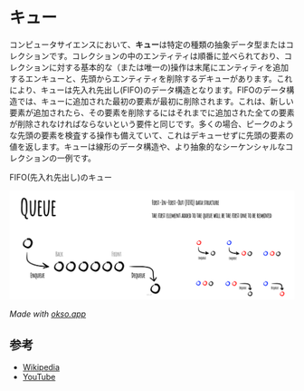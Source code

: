 # キュー

コンピュータサイエンスにおいて、**キュー**は特定の種類の抽象データ型またはコレクションです。コレクションの中のエンティティは順番に並べられており、コレクションに対する基本的な（または唯一の)操作は末尾にエンティティを追加するエンキューと、先頭からエンティティを削除するデキューがあります。これにより、キューは先入れ先出し(FIFO)のデータ構造となります。FIFOのデータ構造では、キューに追加された最初の要素が最初に削除されます。これは、新しい要素が追加されたら、その要素を削除するにはそれまでに追加された全ての要素が削除されなければならないという要件と同じです。多くの場合、ピークのような先頭の要素を検査する操作も備えていて、これはデキューせずに先頭の要素の値を返します。キューは線形のデータ構造や、より抽象的なシーケンシャルなコレクションの一例です。

FIFO(先入れ先出し)のキュー

![Queue](./images/queue.jpeg)

_Made with [okso.app](https://okso.app)_

## 参考

- [Wikipedia](<https://en.wikipedia.org/wiki/Queue_(abstract_data_type)>)
- [YouTube](https://www.youtube.com/watch?v=wjI1WNcIntg&list=PLLXdhg_r2hKA7DPDsunoDZ-Z769jWn4R8&index=3&)
